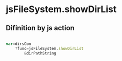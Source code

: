 # jsFileSystem.showDirList

## Difinition by js action

```js.js

var=dirsCon
	?func=jsFileSystem.showDirList
		&dirPathString
```



